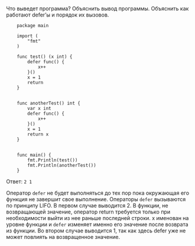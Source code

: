 Что выведет программа? Объяснить вывод программы. Объяснить как работают defer’ы и порядок их вызовов.
```golang
    package main
    
    import (
        "fmt"
    )
    
    func test() (x int) {
        defer func() {
            x++
        }()
        x = 1
        return
    }
    
    
    func anotherTest() int {
        var x int
        defer func() {
            x++
        }()
        x = 1
        return x
    }
    
    
    func main() {
        fmt.Println(test())
        fmt.Println(anotherTest())
    }
```
Ответ:
`2
1`

Оператор `defer` не будет выполняться до тех пор пока окружающая его функция не
завершит свое выполнение. Операторы `defer` вызываются по принципу LIFO.
В первом случае выводится 2. В функции, не возвращающей значение, оператор
return требуется только при необходимости выйти из нее раньше последней
строки. x именован на уровне функции и `defer` изменяет именно его значение после возврата из функции.
Во втором случае выводится 1, так как здесь defer уже не может повлиять
на возвращенное значение.

